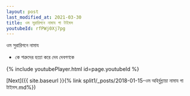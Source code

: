 ```yaml
---
layout: post
last_modified_at: 2021-03-30
title: ওম সুরারিগনে নামায গা টাইমস
youtubeId: rfPWj0Xj7pg
---
```

 
 
 ওম সুরারিগনে নামায  
 
 -  কে শত্রুদের হত্যা করে দেব দেবগণকে 
 
  
 
  
 
 
 
 
 
 


{% include youtubePlayer.html id=page.youtubeId %}
 
[Next]({{ site.baseurl }}{% link  split1/_posts/2018-01-15-ওম অহির্বুধ্ন্যায়া নামায গা টাইমস.md%})
 
